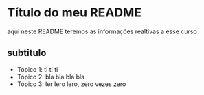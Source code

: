 # Título do meu README

aqui neste README teremos as informações realtivas a esse curso

## subtitulo

-   Tópico 1: ti ti ti
-   Tópico 2: bla bla bla bla
-   Tópico 3: ler lero lero, zero vezes zero
